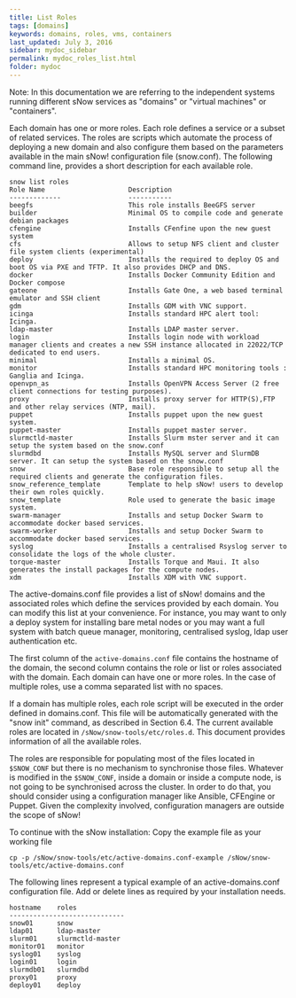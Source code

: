 ```yaml
---
title: List Roles
tags: [domains]
keywords: domains, roles, vms, containers
last_updated: July 3, 2016
sidebar: mydoc_sidebar
permalink: mydoc_roles_list.html
folder: mydoc
---
```


Note: In this documentation we are referring to the independent systems running different sNow services as "domains" or "virtual machines" or "containers".

Each domain has one or more roles. Each role defines a service or a subset of related services. The roles are scripts which automate the process of deploying a new domain and also configure them based on the parameters available in the main sNow! configuration file (snow.conf). The following command line, provides a short description for each available role.

```
snow list roles
Role Name                     Description
-------------                 -----------
beegfs                        This role installs BeeGFS server
builder                       Minimal OS to compile code and generate debian packages
cfengine                      Installs CFenfine upon the new guest system
cfs                           Allows to setup NFS client and cluster file system clients (experimental)
deploy                        Installs the required to deploy OS and boot OS via PXE and TFTP. It also provides DHCP and DNS.
docker                        Installs Docker Community Edition and Docker compose
gateone                       Installs Gate One, a web based terminal emulator and SSH client
gdm                           Installs GDM with VNC support.
icinga                        Installs standard HPC alert tool: Icinga.
ldap-master                   Installs LDAP master server.
login                         Installs login node with workload manager clients and creates a new SSH instance allocated in 22022/TCP dedicated to end users.
minimal                       Installs a minimal OS.
monitor                       Installs standard HPC monitoring tools : Ganglia and Icinga.
openvpn_as                    Installs OpenVPN Access Server (2 free client connections for testing purposes).
proxy                         Installs proxy server for HTTP(S),FTP and other relay services (NTP, mail).
puppet                        Installs puppet upon the new guest system.
puppet-master                 Installs puppet master server.
slurmctld-master              Installs Slurm mster server and it can setup the system based on the snow.conf
slurmdbd                      Installs MySQL server and SlurmDB server. It can setup the system based on the snow.conf
snow                          Base role responsible to setup all the required clients and generate the configuration files.
snow_reference_template       Template to help sNow! users to develop their own roles quickly.
snow_template                 Role used to generate the basic image system.
swarm-manager                 Installs and setup Docker Swarm to accommodate docker based services.
swarm-worker                  Installs and setup Docker Swarm to accommodate docker based services.
syslog                        Installs a centralised Rsyslog server to consolidate the logs of the whole cluster.
torque-master                 Installs Torque and Maui. It also generates the install packages for the compute nodes.
xdm                           Installs XDM with VNC support.
```

The active-domains.conf file provides a list of sNow! domains and the associated roles which define the services provided by each domain. You can modify this list at your convenience. For instance, you may want to only a deploy system for installing bare metal nodes or you may want a full system with batch queue manager, monitoring, centralised syslog, ldap user authentication etc.

The first column of the ```active-domains.conf``` file contains the hostname of the domain, the second column contains the role or list or roles associated with the domain. Each domain can have one or more roles. In the case of multiple roles, use a comma separated list with no spaces.

If a domain has multiple roles, each role script will be executed in the order defined in domains.conf. This file will be automatically generated with the "snow init" command, as described in Section 6.4. The current available roles are located in ```/sNow/snow-tools/etc/roles.d```. This document provides information of all the available roles.

The roles are responsible for populating most of the files located in ```$SNOW_CONF``` but there is no mechanism to synchronise those files. Whatever is modified in the  ```$SNOW_CONF```, inside a domain or inside a compute node, is not going to be synchronised across the cluster. In order to do that, you should consider using a configuration manager like Ansible, CFEngine or Puppet. Given the complexity involved, configuration managers are outside the scope of sNow!

To continue with the sNow installation:
Copy the example file as your working file

```
cp -p /sNow/snow-tools/etc/active-domains.conf-example /sNow/snow-tools/etc/active-domains.conf
```
The following lines represent a typical example of an active-domains.conf configuration file. Add or delete lines as required by your installation needs.

```
hostname    roles
-----------------------------
snow01      snow
ldap01      ldap-master
slurm01     slurmctld-master
monitor01   monitor
syslog01    syslog
login01     login
slurmdb01   slurmdbd
proxy01     proxy
deploy01    deploy
```
